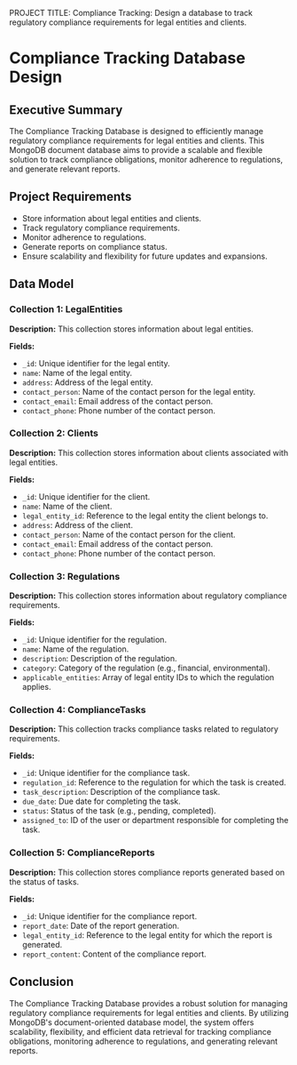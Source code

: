 PROJECT TITLE: Compliance Tracking: 
Design a database to track regulatory compliance requirements for legal entities and clients.
# Compliance Tracking Database Design

## Executive Summary

The Compliance Tracking Database is designed to efficiently manage regulatory compliance requirements for legal entities and clients. This MongoDB document database aims to provide a scalable and flexible solution to track compliance obligations, monitor adherence to regulations, and generate relevant reports.

## Project Requirements

- Store information about legal entities and clients.
- Track regulatory compliance requirements.
- Monitor adherence to regulations.
- Generate reports on compliance status.
- Ensure scalability and flexibility for future updates and expansions.

## Data Model

### Collection 1: LegalEntities

**Description:** This collection stores information about legal entities.

**Fields:**
- `_id`: Unique identifier for the legal entity.
- `name`: Name of the legal entity.
- `address`: Address of the legal entity.
- `contact_person`: Name of the contact person for the legal entity.
- `contact_email`: Email address of the contact person.
- `contact_phone`: Phone number of the contact person.

### Collection 2: Clients

**Description:** This collection stores information about clients associated with legal entities.

**Fields:**
- `_id`: Unique identifier for the client.
- `name`: Name of the client.
- `legal_entity_id`: Reference to the legal entity the client belongs to.
- `address`: Address of the client.
- `contact_person`: Name of the contact person for the client.
- `contact_email`: Email address of the contact person.
- `contact_phone`: Phone number of the contact person.

### Collection 3: Regulations

**Description:** This collection stores information about regulatory compliance requirements.

**Fields:**
- `_id`: Unique identifier for the regulation.
- `name`: Name of the regulation.
- `description`: Description of the regulation.
- `category`: Category of the regulation (e.g., financial, environmental).
- `applicable_entities`: Array of legal entity IDs to which the regulation applies.

### Collection 4: ComplianceTasks

**Description:** This collection tracks compliance tasks related to regulatory requirements.

**Fields:**
- `_id`: Unique identifier for the compliance task.
- `regulation_id`: Reference to the regulation for which the task is created.
- `task_description`: Description of the compliance task.
- `due_date`: Due date for completing the task.
- `status`: Status of the task (e.g., pending, completed).
- `assigned_to`: ID of the user or department responsible for completing the task.

### Collection 5: ComplianceReports

**Description:** This collection stores compliance reports generated based on the status of tasks.

**Fields:**
- `_id`: Unique identifier for the compliance report.
- `report_date`: Date of the report generation.
- `legal_entity_id`: Reference to the legal entity for which the report is generated.
- `report_content`: Content of the compliance report.

## Conclusion

The Compliance Tracking Database provides a robust solution for managing regulatory compliance requirements for legal entities and clients. By utilizing MongoDB's document-oriented database model, the system offers scalability, flexibility, and efficient data retrieval for tracking compliance obligations, monitoring adherence to regulations, and generating relevant reports.
